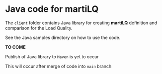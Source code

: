 # Java code for martiLQ

The ``client`` folder contains Java library for creating 
**martiLQ** definition and comparison for the Load Quality.

See the Java samples directory on how to use the code.

__TO COME__

Publish of Java library to ``Maven`` is yet to occur

This will occur after merge of code into ``main`` branch
